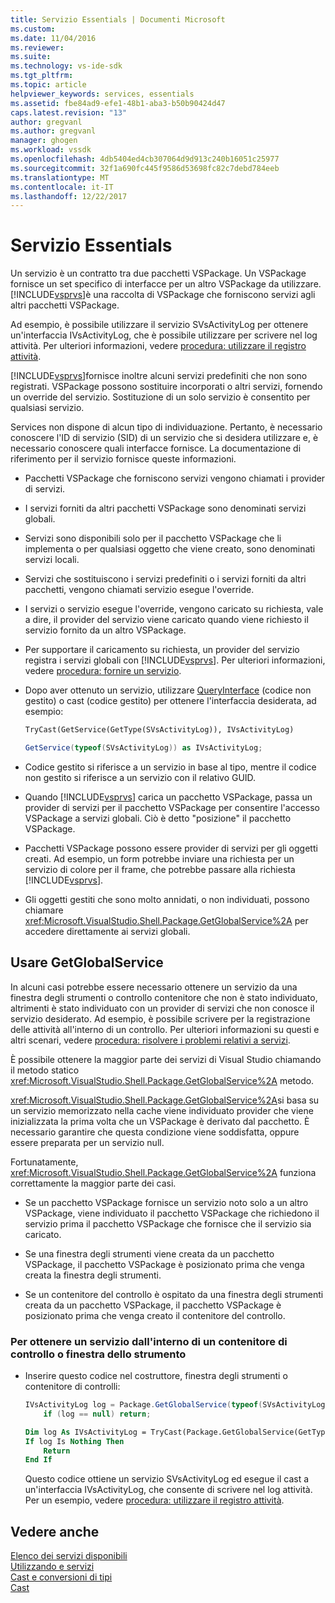 ```yaml
---
title: Servizio Essentials | Documenti Microsoft
ms.custom: 
ms.date: 11/04/2016
ms.reviewer: 
ms.suite: 
ms.technology: vs-ide-sdk
ms.tgt_pltfrm: 
ms.topic: article
helpviewer_keywords: services, essentials
ms.assetid: fbe84ad9-efe1-48b1-aba3-b50b90424d47
caps.latest.revision: "13"
author: gregvanl
ms.author: gregvanl
manager: ghogen
ms.workload: vssdk
ms.openlocfilehash: 4db5404ed4cb307064d9d913c240b16051c25977
ms.sourcegitcommit: 32f1a690fc445f9586d53698fc82c7debd784eeb
ms.translationtype: MT
ms.contentlocale: it-IT
ms.lasthandoff: 12/22/2017
---
```

# <a name="service-essentials"></a>Servizio Essentials
Un servizio è un contratto tra due pacchetti VSPackage. Un VSPackage fornisce un set specifico di interfacce per un altro VSPackage da utilizzare. [!INCLUDE[vsprvs](../../code-quality/includes/vsprvs_md.md)]è una raccolta di VSPackage che forniscono servizi agli altri pacchetti VSPackage.  
  
 Ad esempio, è possibile utilizzare il servizio SVsActivityLog per ottenere un'interfaccia IVsActivityLog, che è possibile utilizzare per scrivere nel log attività. Per ulteriori informazioni, vedere [procedura: utilizzare il registro attività](../../extensibility/how-to-use-the-activity-log.md).  
  
 [!INCLUDE[vsprvs](../../code-quality/includes/vsprvs_md.md)]fornisce inoltre alcuni servizi predefiniti che non sono registrati. VSPackage possono sostituire incorporati o altri servizi, fornendo un override del servizio. Sostituzione di un solo servizio è consentito per qualsiasi servizio.  
  
 Services non dispone di alcun tipo di individuazione. Pertanto, è necessario conoscere l'ID di servizio (SID) di un servizio che si desidera utilizzare e, è necessario conoscere quali interfacce fornisce. La documentazione di riferimento per il servizio fornisce queste informazioni.  
  
-   Pacchetti VSPackage che forniscono servizi vengono chiamati i provider di servizi.  
  
-   I servizi forniti da altri pacchetti VSPackage sono denominati servizi globali.  
  
-   Servizi sono disponibili solo per il pacchetto VSPackage che li implementa o per qualsiasi oggetto che viene creato, sono denominati servizi locali.  
  
-   Servizi che sostituiscono i servizi predefiniti o i servizi forniti da altri pacchetti, vengono chiamati servizio esegue l'override.  
  
-   I servizi o servizio esegue l'override, vengono caricato su richiesta, vale a dire, il provider del servizio viene caricato quando viene richiesto il servizio fornito da un altro VSPackage.  
  
-   Per supportare il caricamento su richiesta, un provider del servizio registra i servizi globali con [!INCLUDE[vsprvs](../../code-quality/includes/vsprvs_md.md)]. Per ulteriori informazioni, vedere [procedura: fornire un servizio](../../extensibility/how-to-provide-a-service.md).  
  
-   Dopo aver ottenuto un servizio, utilizzare [QueryInterface](/cpp/atl/queryinterface) (codice non gestito) o cast (codice gestito) per ottenere l'interfaccia desiderata, ad esempio:  
  
    ```vb  
    TryCast(GetService(GetType(SVsActivityLog)), IVsActivityLog)  
    ```  
  
    ```csharp  
    GetService(typeof(SVsActivityLog)) as IVsActivityLog;  
    ```  
  
-   Codice gestito si riferisce a un servizio in base al tipo, mentre il codice non gestito si riferisce a un servizio con il relativo GUID.  
  
-   Quando [!INCLUDE[vsprvs](../../code-quality/includes/vsprvs_md.md)] carica un pacchetto VSPackage, passa un provider di servizi per il pacchetto VSPackage per consentire l'accesso VSPackage a servizi globali. Ciò è detto "posizione" il pacchetto VSPackage.  
  
-   Pacchetti VSPackage possono essere provider di servizi per gli oggetti creati. Ad esempio, un form potrebbe inviare una richiesta per un servizio di colore per il frame, che potrebbe passare alla richiesta [!INCLUDE[vsprvs](../../code-quality/includes/vsprvs_md.md)].  
  
-   Gli oggetti gestiti che sono molto annidati, o non individuati, possono chiamare <xref:Microsoft.VisualStudio.Shell.Package.GetGlobalService%2A> per accedere direttamente ai servizi globali.   
  
<a name="how-to-use-getglobalservice"></a>  
  
## <a name="use-getglobalservice"></a>Usare GetGlobalService  
  
In alcuni casi potrebbe essere necessario ottenere un servizio da una finestra degli strumenti o controllo contenitore che non è stato individuato, altrimenti è stato individuato con un provider di servizi che non conosce il servizio desiderato. Ad esempio, è possibile scrivere per la registrazione delle attività all'interno di un controllo. Per ulteriori informazioni su questi e altri scenari, vedere [procedura: risolvere i problemi relativi a servizi](../../extensibility/how-to-troubleshoot-services.md).  
  
È possibile ottenere la maggior parte dei servizi di Visual Studio chiamando il metodo statico <xref:Microsoft.VisualStudio.Shell.Package.GetGlobalService%2A> metodo.  
  
<xref:Microsoft.VisualStudio.Shell.Package.GetGlobalService%2A>si basa su un servizio memorizzato nella cache viene individuato provider che viene inizializzata la prima volta che un VSPackage è derivato dal pacchetto. È necessario garantire che questa condizione viene soddisfatta, oppure essere preparata per un servizio null.  
  
Fortunatamente, <xref:Microsoft.VisualStudio.Shell.Package.GetGlobalService%2A> funziona correttamente la maggior parte dei casi.  
  
-   Se un pacchetto VSPackage fornisce un servizio noto solo a un altro VSPackage, viene individuato il pacchetto VSPackage che richiedono il servizio prima il pacchetto VSPackage che fornisce che il servizio sia caricato.  
  
-   Se una finestra degli strumenti viene creata da un pacchetto VSPackage, il pacchetto VSPackage è posizionato prima che venga creata la finestra degli strumenti.  
  
-   Se un contenitore del controllo è ospitato da una finestra degli strumenti creata da un pacchetto VSPackage, il pacchetto VSPackage è posizionato prima che venga creato il contenitore del controllo.  
  
### <a name="to-get-a-service-from-within-a-tool-window-or-control-container"></a>Per ottenere un servizio dall'interno di un contenitore di controllo o finestra dello strumento  
  
-   Inserire questo codice nel costruttore, finestra degli strumenti o contenitore di controlli:  
  
    ```csharp  
    IVsActivityLog log = Package.GetGlobalService(typeof(SVsActivityLog)) as IVsActivityLog;
        if (log == null) return;
    ```  
    ```vb  
    Dim log As IVsActivityLog = TryCast(Package.GetGlobalService(GetType(SVsActivityLog)), IVsActivityLog)
    If log Is Nothing Then
        Return
    End If
    ```  
    
    Questo codice ottiene un servizio SVsActivityLog ed esegue il cast a un'interfaccia IVsActivityLog, che consente di scrivere nel log attività. Per un esempio, vedere [procedura: utilizzare il registro attività](../../extensibility/how-to-use-the-activity-log.md).  
  
## <a name="see-also"></a>Vedere anche  
 [Elenco dei servizi disponibili](../../extensibility/internals/list-of-available-services.md)   
 [Utilizzando e servizi](../../extensibility/using-and-providing-services.md)   
 [Cast e conversioni di tipi](/dotnet/csharp/programming-guide/types/casting-and-type-conversions)   
 [Cast](/cpp/cpp/casting)